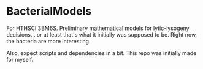 # BacterialModels
For HTHSCI 3BM6S. Preliminary mathematical models for lytic-lysogeny decisions... or at least that's what it initially was supposed to be.
Right now, the bacteria are more interesting.

Also, expect scripts and dependencies in a bit. This repo was initially made for myself.
